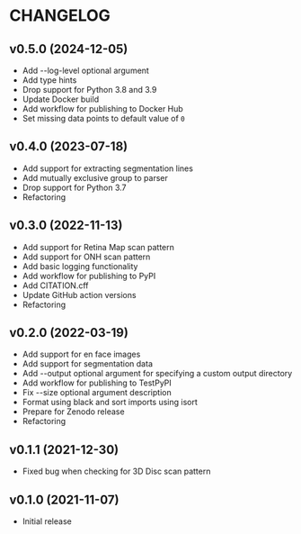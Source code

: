 # CHANGELOG

## v0.5.0 (2024-12-05)
* Add --log-level optional argument
* Add type hints
* Drop support for Python 3.8 and 3.9
* Update Docker build
* Add workflow for publishing to Docker Hub
* Set missing data points to default value of `0`


## v0.4.0 (2023-07-18)
* Add support for extracting segmentation lines
* Add mutually exclusive group to parser
* Drop support for Python 3.7
* Refactoring


## v0.3.0 (2022-11-13)
* Add support for Retina Map scan pattern
* Add support for ONH scan pattern
* Add basic logging functionality
* Add workflow for publishing to PyPI
* Add CITATION.cff
* Update GitHub action versions
* Refactoring


## v0.2.0 (2022-03-19)
* Add support for en face images
* Add support for segmentation data
* Add --output optional argument for specifying a custom output directory
* Add workflow for publishing to TestPyPI
* Fix --size optional argument description
* Format using black and sort imports using isort
* Prepare for Zenodo release
* Refactoring


## v0.1.1 (2021-12-30)
* Fixed bug when checking for 3D Disc scan pattern


## v0.1.0 (2021-11-07)
* Initial release